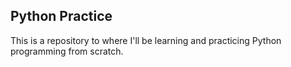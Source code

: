 ## Python Practice

This is a repository to where I'll be learning and practicing Python programming from scratch.
